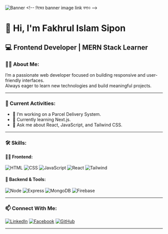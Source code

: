 ![Banner]([https://i.imgur.com/YourBannerLink.jpg](https://media.licdn.com/dms/image/v2/D4E16AQE7IluhJelIGQ/profile-displaybackgroundimage-shrink_350_1400/B4EZiF20goGYAY-/0/1754592399153?e=1757548800&v=beta&t=X217mIkDfVr_UmiPQf-2bWz4aj4RyPolaQx4MGKwJvs)) <!-- নিজের banner image link বসাও -->

# 👋 Hi, I'm Fakhrul Islam Sipon

## 💻 Frontend Developer | MERN Stack Learner  

### 🙋‍♂️ About Me:
I’m a passionate web developer focused on building responsive and user-friendly interfaces.  
Always eager to learn new technologies and build meaningful projects.

---

### 🚀 Current Activities:
- 🔭 I’m working on a Parcel Delivery System.
- 🌱 Currently learning Next.js.
- 💬 Ask me about React, JavaScript, and Tailwind CSS.

---

### 🛠️ Skills:

#### 👨‍💻 Frontend:
![HTML](https://img.shields.io/badge/-HTML5-E34F26?style=flat&logo=html5&logoColor=white)
![CSS](https://img.shields.io/badge/-CSS3-1572B6?style=flat&logo=css3)
![JavaScript](https://img.shields.io/badge/-JavaScript-F7DF1E?style=flat&logo=javascript&logoColor=black)
![React](https://img.shields.io/badge/-React-61DAFB?style=flat&logo=react)
![Tailwind](https://img.shields.io/badge/-Tailwind-38B2AC?style=flat&logo=tailwindcss)

#### 🧪 Backend & Tools:
![Node](https://img.shields.io/badge/-Node.js-339933?style=flat&logo=node.js&logoColor=white)
![Express](https://img.shields.io/badge/-Express-000000?style=flat&logo=express&logoColor=white)
![MongoDB](https://img.shields.io/badge/-MongoDB-47A248?style=flat&logo=mongodb)
![Firebase](https://img.shields.io/badge/-Firebase-FFCA28?style=flat&logo=firebase)

---

### 📫 Connect With Me:
[![LinkedIn](https://img.shields.io/badge/-LinkedIn-blue?style=flat&logo=linkedin&logoColor=white)](https://www.linkedin.com/in/fakhrul-islam-sipon/)
[![Facebook](https://img.shields.io/badge/-Facebook-1877F2?style=flat&logo=facebook&logoColor=white)](https://www.facebook.com/profile.php?id=100064008810904)
[![GitHub](https://img.shields.io/badge/-GitHub-black?style=flat&logo=github&logoColor=white)](https://github.com/fakhrulislamsipon)

---

